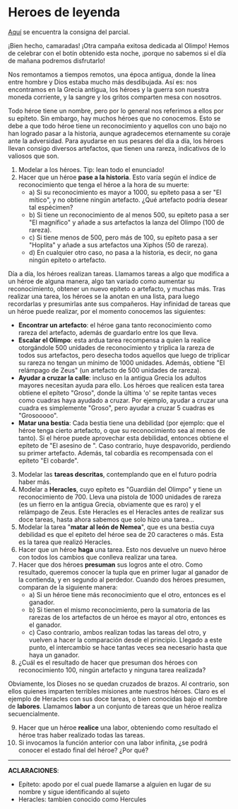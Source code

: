 # Heroes de leyenda

[Aquí](https://docs.google.com/document/d/10NFdwKWxWLXr4K0_7ll9uwmIgehFgkKys9sP1m754iQ/edit) se encuentra la consigna del parcial.

¡Bien hecho, camaradas! ¡Otra campaña exitosa dedicada al Olimpo! Hemos de celebrar con el botín obtenido esta noche, ¡porque no sabemos si el día de mañana podremos disfrutarlo!

Nos remontamos a tiempos remotos, una época antigua, donde la línea entre hombre y Dios estaba mucho más desdibujada. Así es: nos encontramos en la Grecia antigua, los héroes y la guerra son nuestra moneda corriente, y la sangre y los gritos comparten mesa con nosotros. 

Todo héroe tiene un nombre, pero por lo general nos referimos a ellos por su epíteto. Sin embargo, hay muchos héroes que no conocemos. Esto se debe a que todo héroe tiene un reconocimiento y aquellos con uno bajo no han logrado pasar a la historia, aunque agradecemos eternamente su coraje ante la adversidad. Para ayudarse en sus pesares del día a día, los héroes llevan consigo diversos artefactos, que tienen una rareza, indicativos de lo valiosos que son.

1. Modelar a los héroes. Tip: lean todo el enunciado!
2. Hacer que un héroe **pase a la historia**. Esto varía según el índice de reconocimiento que tenga el héroe a la hora de su muerte:
    * a) Si su reconocimiento es mayor a 1000, su epíteto pasa a ser "El mítico", y no obtiene ningún artefacto. ¿Qué artefacto podría desear tal espécimen?
    * b) Si tiene un reconocimiento de al menos 500, su epíteto pasa a ser "El magnífico" y añade a sus artefactos la lanza del Olimpo (100 de rareza). 
    * c) Si tiene menos de 500, pero más de 100, su epíteto pasa a ser "Hoplita" y añade a sus artefactos una Xiphos (50 de rareza).
    * d) En cualquier otro caso, no pasa a la historia, es decir, no gana ningún epíteto o artefacto.

Día a día, los héroes realizan tareas. Llamamos tareas a algo que modifica a un héroe de alguna manera, algo tan variado como aumentar su reconocimiento, obtener un nuevo epíteto o artefacto, y muchas más. Tras realizar una tarea, los héroes se la anotan en una lista, para luego recordarlas y presumirlas ante sus compañeros. Hay infinidad de tareas que un héroe puede realizar, por el momento conocemos las siguientes:
   * **Encontrar un artefacto**: el héroe gana tanto reconocimiento como rareza del artefacto, además de guardarlo entre los que lleva.
   * **Escalar el Olimpo**: esta ardua tarea recompensa a quien la realice otorgándole 500 unidades de reconocimiento y triplica la rareza de todos sus artefactos, pero desecha todos aquellos que luego de triplicar su rareza no tengan un mínimo de 1000 unidades. Además, obtiene "El relámpago de Zeus" (un artefacto de 500 unidades de rareza).
   * **Ayudar a cruzar la calle**: incluso en la antigua Grecia los adultos mayores necesitan ayuda para ello. Los héroes que realicen esta tarea obtiene el epíteto "Groso", donde la última 'o' se repite tantas veces como cuadras haya ayudado a cruzar. Por ejemplo, ayudar a cruzar una cuadra es simplemente "Groso", pero ayudar a cruzar 5 cuadras es "Grosooooo".
   * **Matar una bestia**: Cada bestia tiene una debilidad (por ejemplo: que el héroe tenga cierto artefacto, o que su reconocimiento sea al menos de tanto). Si el héroe puede aprovechar esta debilidad, entonces obtiene el epíteto de "El asesino de <la bestia>". Caso contrario, huye despavorido, perdiendo su primer artefacto. Además, tal cobardía es recompensada con el epíteto  "El cobarde".

3. Modelar las **tareas descritas**, contemplando que en el futuro podría haber más.
4. Modelar a **Heracles**, cuyo epíteto es "Guardián del Olimpo" y tiene un reconocimiento de 700. Lleva una pistola de 1000 unidades de rareza (es un fierro en la antigua Grecia, obviamente que es raro) y el relámpago de Zeus. Este Heracles es el Heracles antes de realizar sus doce tareas, hasta ahora sabemos que solo hizo una tarea...
5. Modelar la tarea "**matar al león de Nemea**", que es una bestia cuya debilidad es que el epíteto del héroe sea de 20 caracteres o más. Esta es la tarea que realizó Heracles.
6. Hacer que un héroe **haga** una tarea. Esto nos devuelve un nuevo héroe con todos los cambios que conlleva realizar una tarea.
7. Hacer que dos héroes **presuman** sus logros ante el otro. Como resultado, queremos conocer la tupla que en primer lugar al ganador de la contienda, y en segundo al perdedor. Cuando dos héroes presumen, comparan de la siguiente manera:
    * a) Si un héroe tiene más reconocimiento que el otro, entonces es el ganador.
    * b) Si tienen el mismo reconocimiento, pero la sumatoria de las rarezas de los artefactos de un héroe es mayor al otro, entonces es el ganador.
    * c) Caso contrario, ambos realizan todas las tareas del otro, y vuelven a hacer la comparación desde el principio. Llegado a este punto, el intercambio se hace tantas veces sea necesario hasta que haya un ganador.
8. ¿Cuál es el resultado de hacer que presuman dos héroes con reconocimiento 100, ningún artefacto y ninguna tarea realizada?

Obviamente, los Dioses no se quedan cruzados de brazos. Al contrario, son ellos quienes imparten terribles misiones ante nuestros héroes. Claro es el ejemplo de Heracles con sus doce tareas, o bien conocidas bajo el nombre de **labores**. Llamamos **labor** a un conjunto de tareas que un héroe realiza secuencialmente.

9. Hacer que un héroe **realice** una labor, obteniendo como resultado el héroe tras haber realizado todas las tareas.
10. Si invocamos la función anterior con una labor infinita, ¿se podrá conocer el estado final del héroe? ¿Por qué?

---
**ACLARACIONES**:
- Epíteto: apodo por el cual puede llamarse a alguien en lugar de su nombre y sigue identificando al sujeto
- Heracles: tambien conocido como Hercules